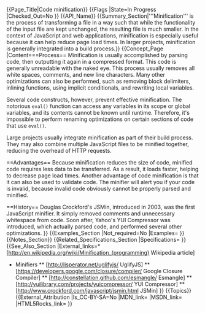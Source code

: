 {{Page_Title|Code minification}}
{{Flags
|State=In Progress
|Checked_Out=No
}}
{{API_Name}}
{{Summary_Section|'''Minification''' is the process of transforming a file in a way such that while the functionality of the input file are kept unchanged, the resulting file is much smaller. In the context of JavaScript and web applications, minification is especially useful because it can help reduce page load times. In larger projects, minification is generally integrated into a build process.}}
{{Concept_Page
|Content===Process==
Minification is usually accomplished by parsing code, then outputting it again in a compressed format. This code is generally unreadable with the naked eye. This process usually removes all white spaces, comments, and new line characters. Many other optimizations can also be performed, such as removing block delimiters, inlining functions, using implicit conditionals, and rewriting local variables.

Several code constructs, however, prevent effective minification. The notorious `eval()` function can access any variables in its scope or global variables, and its contents cannot be known until runtime. Therefore, it's impossible to perform renaming optimizations on certain sections of code that use `eval()`. 

Large projects usually integrate minification as part of their build process. They may also combine multiple JavaScript files to be minified together, reducing the overhead of HTTP requests.

==Advantages==
Because minification reduces the size of code, minified code requires less data to be transferred. As a result, it loads faster, helping to decrease page load times. Another advantage of code minification is that it can also be used to validate code. The minifier will alert you if your code is invalid, because invalid code obviously cannot be properly parsed and minified.

==History==
Douglas Crockford's JSMin, introduced in 2003, was the first JavaScript minifier. It simply removed comments and unnecessary whitespace from code. Soon after, Yahoo's YUI Compressor was introduced, which actually parsed code, and performed several other optimizations.
}}
{{Examples_Section
|Not_required=No
|Examples=
}}
{{Notes_Section}}
{{Related_Specifications_Section
|Specifications=
}}
{{See_Also_Section
|External_links=* [http://en.wikipedia.org/wiki/Minification_(programming) Wikipedia article]
* Minifiers
** [http://lisperator.net/uglifyjs/ UglifyJS]
** [https://developers.google.com/closure/compiler/ Google Closure Compiler]
** [http://constellation.github.com/esmangle/ Esmangle]
** [http://yuilibrary.com/projects/yuicompressor/ YUI Compressor]
** [http://www.crockford.com/javascript/jsmin.html JSMin]
}}
{{Topics}}
{{External_Attribution
|Is_CC-BY-SA=No
|MDN_link=
|MSDN_link=
|HTML5Rocks_link=
}}